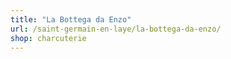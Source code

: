 ```yaml
---
title: "La Bottega da Enzo"
url: /saint-germain-en-laye/la-bottega-da-enzo/
shop: charcuterie
---
```

